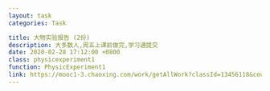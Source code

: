 ```yaml
---
layout: task
categories: Task

title: 大物实验报告 (2份)
description: 大多数人,周五上课前做完,学习通提交
date: 2020-02-28 17:12:00 +0800
class: physicexperiment1
function: PhysicExperiment1
link: https://mooc1-3.chaoxing.com/work/getAllWork?classId=13456118&courseId=206383358&isdisplaytable=2&mooc=1&ut=s&enc=3140768f4ff8d1202bd892d699bed771&cpi=95357415&openc=304ac7b3f084c44eeddd30503a3a7711
---
```


